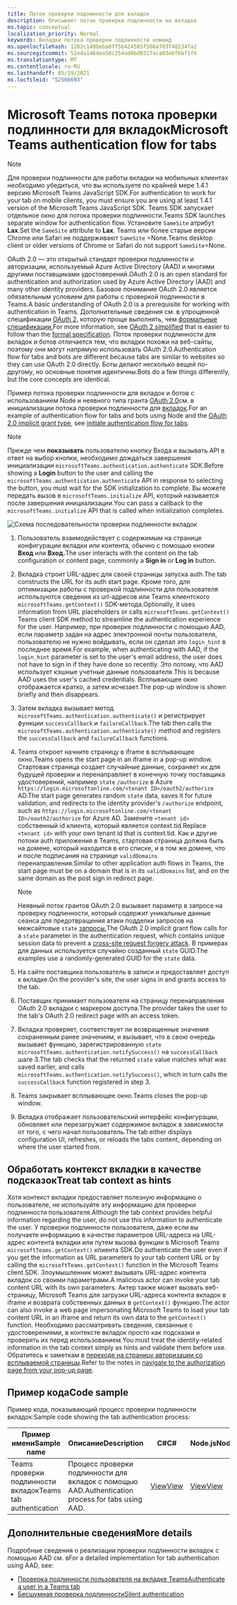```yaml
---
title: Поток проверки подлинности для вкладок
description: Описывает поток проверки подлинности на вкладке
ms.topic: conceptual
localization_priority: Normal
keywords: Вкладки потока проверки подлинности команд
ms.openlocfilehash: 1282c149beba0ff5b424585f566a703f48234fa2
ms.sourcegitcommit: 51e4a1464ea58c254ad6bd0317aca03ebf6bf1f6
ms.translationtype: MT
ms.contentlocale: ru-RU
ms.lasthandoff: 05/19/2021
ms.locfileid: "52566693"
---
```

# <a name="microsoft-teams-authentication-flow-for-tabs"></a><span data-ttu-id="29ca5-104">Microsoft Teams потока проверки подлинности для вкладок</span><span class="sxs-lookup"><span data-stu-id="29ca5-104">Microsoft Teams authentication flow for tabs</span></span>

> [!NOTE]
> <span data-ttu-id="29ca5-105">Для проверки подлинности для работы вкладки на мобильных клиентах необходимо убедиться, что вы используете по крайней мере 1.4.1 версию Microsoft Teams JavaScript SDK.</span><span class="sxs-lookup"><span data-stu-id="29ca5-105">For authentication to work for your tab on mobile clients, you must ensure you are using at least 1.4.1 version of the Microsoft Teams JavaScript SDK.</span></span>
> <span data-ttu-id="29ca5-106">Teams SDK запускает отдельное окно для потока проверки подлинности.</span><span class="sxs-lookup"><span data-stu-id="29ca5-106">Teams SDK launches separate window for authentication flow.</span></span> <span data-ttu-id="29ca5-107">Установите `SameSite` атрибут **Lax**.</span><span class="sxs-lookup"><span data-stu-id="29ca5-107">Set the `SameSite` attribute to **Lax**.</span></span> <span data-ttu-id="29ca5-108">Teams или более старые версии Chrome или Safari не поддерживают `SameSite` =None.</span><span class="sxs-lookup"><span data-stu-id="29ca5-108">Teams desktop client or older versions of Chrome or Safari do not support `SameSite`=None.</span></span>

<span data-ttu-id="29ca5-109">OAuth 2.0 — это открытый стандарт проверки подлинности и авторизации, используемый Azure Active Directory (AAD) и многими другими поставщиками удостоверений.</span><span class="sxs-lookup"><span data-stu-id="29ca5-109">OAuth 2.0 is an open standard for authentication and authorization used by Azure Active Directory (AAD) and many other identity providers.</span></span> <span data-ttu-id="29ca5-110">Базовое понимание OAuth 2.0 является обязательным условием для работы с проверкой подлинности в Teams.</span><span class="sxs-lookup"><span data-stu-id="29ca5-110">A basic understanding of OAuth 2.0 is a prerequisite for working with authentication in Teams.</span></span> <span data-ttu-id="29ca5-111">Дополнительные сведения см. в упрощенной спецификации [OAuth 2,](https://aaronparecki.com/oauth-2-simplified/) которую проще выполнять, чем [формальные спецификации.](https://oauth.net/2/)</span><span class="sxs-lookup"><span data-stu-id="29ca5-111">For more information, see [OAuth 2 simplified](https://aaronparecki.com/oauth-2-simplified/) that is easier to follow than the [formal specification](https://oauth.net/2/).</span></span> <span data-ttu-id="29ca5-112">Поток проверки подлинности для вкладок и ботов отличается тем, что вкладки похожи на веб-сайты, поэтому они могут напрямую использовать OAuth 2.0.</span><span class="sxs-lookup"><span data-stu-id="29ca5-112">Authentication flow for tabs and bots are different because tabs are similar to websites so they can use OAuth 2.0 directly.</span></span> <span data-ttu-id="29ca5-113">Боты делают несколько вещей по-другому, но основные понятия идентичны.</span><span class="sxs-lookup"><span data-stu-id="29ca5-113">Bots do a few things differently, but the core concepts are identical.</span></span>

<span data-ttu-id="29ca5-114">Пример потока проверки подлинности для вкладок и ботов с использованием Node и неявного типа гранта [OAuth 2.0](https://oauth.net/2/grant-types/implicit/)см. в инициализации потока проверки подлинности для [вкладок](~/tabs/how-to/authentication/auth-tab-aad.md#initiate-authentication-flow).</span><span class="sxs-lookup"><span data-stu-id="29ca5-114">For an example of authentication flow for tabs and bots using Node and the [OAuth 2.0 implicit grant type](https://oauth.net/2/grant-types/implicit/), see [initiate authentication flow for tabs](~/tabs/how-to/authentication/auth-tab-aad.md#initiate-authentication-flow).</span></span>

> [!NOTE]
> <span data-ttu-id="29ca5-115">Прежде чем **показывать** пользователю кнопку Входа и вызывать API в ответ на выбор кнопки, необходимо дождаться завершения инициализации `microsoftTeams.authentication.authenticate` SDK.</span><span class="sxs-lookup"><span data-stu-id="29ca5-115">Before showing a **Login** button to the user and calling the `microsoftTeams.authentication.authenticate` API in response to selecting the button, you must wait for the SDK initialization to complete.</span></span> <span data-ttu-id="29ca5-116">Вы можете передать вызов в `microsoftTeams.initialize` API, который называется после завершения инициализации.</span><span class="sxs-lookup"><span data-stu-id="29ca5-116">You can pass a callback to the `microsoftTeams.initialize` API that is called when initialization completes.</span></span>

![Схема последовательности проверки подлинности вкладок](~/assets/images/authentication/tab_auth_sequence_diagram.png)

1. <span data-ttu-id="29ca5-118">Пользователь взаимодействует с содержимым на странице конфигурации вкладки или контента, обычно с помощью кнопки **Вход** или **Вход.**</span><span class="sxs-lookup"><span data-stu-id="29ca5-118">The user interacts with the content on the tab configuration or content page, commonly a **Sign in** or **Log in** button.</span></span>
2. <span data-ttu-id="29ca5-119">Вкладка строит URL-адрес для своей страницы запуска auth.</span><span class="sxs-lookup"><span data-stu-id="29ca5-119">The tab constructs the URL for its auth start page.</span></span> <span data-ttu-id="29ca5-120">Кроме того, для оптимизации работы с проверкой подлинности для пользователя используются сведения из url-адресов или Teams клиентского `microsoftTeams.getContext()` SDK-метода.</span><span class="sxs-lookup"><span data-stu-id="29ca5-120">Optionally, it uses information from URL placeholders or calls `microsoftTeams.getContext()` Teams client SDK method to streamline the authentication experience for the user.</span></span> <span data-ttu-id="29ca5-121">Например, при проверке подлинности с помощью AAD, если параметр задан на адрес электронной почты пользователя, пользователю не нужно войдывать, если он сделал это `login_hint` в последнее время.</span><span class="sxs-lookup"><span data-stu-id="29ca5-121">For example, when authenticating with AAD, if the `login_hint` parameter is set to the user's email address, the user does not have to sign in if they have done so recently.</span></span> <span data-ttu-id="29ca5-122">Это потому, что AAD использует кэшные учетные данные пользователя.</span><span class="sxs-lookup"><span data-stu-id="29ca5-122">This is because AAD uses the user's cached credentials.</span></span> <span data-ttu-id="29ca5-123">Всплывающее окно отображается кратко, а затем исчезает.</span><span class="sxs-lookup"><span data-stu-id="29ca5-123">The pop-up window is shown briefly and then disappears.</span></span>
3. <span data-ttu-id="29ca5-124">Затем вкладка вызывает метод `microsoftTeams.authentication.authenticate()` и регистрирует функции `successCallback` и `failureCallback`.</span><span class="sxs-lookup"><span data-stu-id="29ca5-124">The tab then calls the `microsoftTeams.authentication.authenticate()` method and registers the `successCallback` and `failureCallback` functions.</span></span>
4. <span data-ttu-id="29ca5-125">Teams откроет начните страницу в iframe в всплывающее окно.</span><span class="sxs-lookup"><span data-stu-id="29ca5-125">Teams opens the start page in an iframe in a pop-up window.</span></span> <span data-ttu-id="29ca5-126">Стартовая страница создает случайные данные, сохраняет их для будущей проверки и перенаправляет в конечную точку поставщика удостоверений, например `state` `/authorize` в Azure `https://login.microsoftonline.com/<tenant ID>/oauth2/authorize` AD.</span><span class="sxs-lookup"><span data-stu-id="29ca5-126">The start page generates random `state` data, saves it for future validation, and redirects to the identity provider's `/authorize` endpoint, such as `https://login.microsoftonline.com/<tenant ID>/oauth2/authorize` for Azure AD.</span></span> <span data-ttu-id="29ca5-127">Замените `<tenant id>` собственный id клиента, который является context.tid.</span><span class="sxs-lookup"><span data-stu-id="29ca5-127">Replace `<tenant id>` with your own tenant id that is context.tid.</span></span>
<span data-ttu-id="29ca5-128">Как и другие потоки auth приложения в Teams, стартовая страница должна быть на домене, который находится в его списке, и в том же домене, что и после подписания на странице `validDomains` перенаправления.</span><span class="sxs-lookup"><span data-stu-id="29ca5-128">Similar to other application auth flows in Teams, the start page must be on a domain that is in its `validDomains` list, and on the same domain as the post sign in redirect page.</span></span>

    > [!NOTE]
    > <span data-ttu-id="29ca5-129">Неявный поток грантов OAuth 2.0 вызывает параметр в запросе на проверку подлинности, который содержит уникальные данные сеанса для предотвращения атаки подделки запросов на межсайтовые `state` [запросы.](https://en.wikipedia.org/wiki/Cross-site_request_forgery)</span><span class="sxs-lookup"><span data-stu-id="29ca5-129">The OAuth 2.0 implicit grant flow calls for a `state` parameter in the authentication request, which contains unique session data to prevent a [cross-site request forgery attack](https://en.wikipedia.org/wiki/Cross-site_request_forgery).</span></span> <span data-ttu-id="29ca5-130">В примерах для данных используется случайно созданный `state` GUID.</span><span class="sxs-lookup"><span data-stu-id="29ca5-130">The examples use a randomly-generated GUID for the `state` data.</span></span>

5. <span data-ttu-id="29ca5-131">На сайте поставщика пользователь в записи и предоставляет доступ к вкладке.</span><span class="sxs-lookup"><span data-stu-id="29ca5-131">On the provider's site, the user signs in and grants access to the tab.</span></span>
6. <span data-ttu-id="29ca5-132">Поставщик принимает пользователя на страницу перенаправления OAuth 2.0 вкладки с маркером доступа.</span><span class="sxs-lookup"><span data-stu-id="29ca5-132">The provider takes the user to the tab's OAuth 2.0 redirect page with an access token.</span></span>
7. <span data-ttu-id="29ca5-133">Вкладка проверяет, соответствует ли возвращенные значения сохраненным ранее значениям, и вызывает, что в свою очередь вызывает функцию, зарегистрированную `state` `microsoftTeams.authentication.notifySuccess()` на `successCallback` шаге 3.</span><span class="sxs-lookup"><span data-stu-id="29ca5-133">The tab checks that the returned `state` value matches what was saved earlier, and calls `microsoftTeams.authentication.notifySuccess()`, which in turn calls the `successCallback` function registered in step 3.</span></span>
8. <span data-ttu-id="29ca5-134">Teams закрывает всплывающее окно.</span><span class="sxs-lookup"><span data-stu-id="29ca5-134">Teams closes the pop-up window.</span></span>
9. <span data-ttu-id="29ca5-135">Вкладка отображает пользовательский интерфейс конфигурации, обновляет или перезагружает содержимое вкладок в зависимости от того, с чего начал пользователь.</span><span class="sxs-lookup"><span data-stu-id="29ca5-135">The tab either displays configuration UI, refreshes, or reloads the tabs content, depending on where the user started from.</span></span>

## <a name="treat-tab-context-as-hints"></a><span data-ttu-id="29ca5-136">Обработать контекст вкладки в качестве подсказок</span><span class="sxs-lookup"><span data-stu-id="29ca5-136">Treat tab context as hints</span></span>

<span data-ttu-id="29ca5-137">Хотя контекст вкладки предоставляет полезную информацию о пользователе, не используйте эту информацию для проверки подлинности пользователя.</span><span class="sxs-lookup"><span data-stu-id="29ca5-137">Although the tab context provides helpful information regarding the user, do not use this information to authenticate the user.</span></span> <span data-ttu-id="29ca5-138">У проверки подлинности пользователя, даже если вы получаете информацию в качестве параметров URL-адреса на URL-адрес контента вкладки или путем вызова функции в Microsoft Teams `microsoftTeams.getContext()` клиента SDK.</span><span class="sxs-lookup"><span data-stu-id="29ca5-138">Do authenticate the user even if you get the information as URL parameters to your tab content URL or by calling the `microsoftTeams.getContext()` function in the Microsoft Teams client SDK.</span></span> <span data-ttu-id="29ca5-139">Злоумышленник может вызывать URL-адрес контента вкладок со своими параметрами.</span><span class="sxs-lookup"><span data-stu-id="29ca5-139">A malicious actor can invoke your tab content URL with its own parameters.</span></span> <span data-ttu-id="29ca5-140">Актер также может вызвать веб-страницу, Microsoft Teams для загрузки URL-адреса контента вкладок в iframe и возврата собственных данных в `getContext()` функцию.</span><span class="sxs-lookup"><span data-stu-id="29ca5-140">The actor can also invoke a web page impersonating Microsoft Teams to load your tab content URL in an iframe and return its own data to the `getContext()` function.</span></span> <span data-ttu-id="29ca5-141">Необходимо рассматривать сведения, связанные с удостоверениями, в контексте вкладок просто как подсказки и проверять их перед использованием.</span><span class="sxs-lookup"><span data-stu-id="29ca5-141">You must treat the identity-related information in the tab context simply as hints and validate them before use.</span></span> <span data-ttu-id="29ca5-142">Обратитесь к заметкам в [переходе на страницу авторизации со всплываемой страницы](~/tabs/how-to/authentication/auth-tab-aad.md#navigate-to-the-authorization-page-from-your-popup-page).</span><span class="sxs-lookup"><span data-stu-id="29ca5-142">Refer to the notes in [navigate to the authorization page from your pop-up page](~/tabs/how-to/authentication/auth-tab-aad.md#navigate-to-the-authorization-page-from-your-popup-page).</span></span>

## <a name="code-sample"></a><span data-ttu-id="29ca5-143">Пример кода</span><span class="sxs-lookup"><span data-stu-id="29ca5-143">Code sample</span></span>

<span data-ttu-id="29ca5-144">Пример кода, показывающий процесс проверки подлинности вкладок:</span><span class="sxs-lookup"><span data-stu-id="29ca5-144">Sample code showing the tab authentication process:</span></span>

| <span data-ttu-id="29ca5-145">**Пример имени**</span><span class="sxs-lookup"><span data-stu-id="29ca5-145">**Sample name**</span></span> | <span data-ttu-id="29ca5-146">**Описание**</span><span class="sxs-lookup"><span data-stu-id="29ca5-146">**Description**</span></span> | <span data-ttu-id="29ca5-147">**C#**</span><span class="sxs-lookup"><span data-stu-id="29ca5-147">**C#**</span></span> | <span data-ttu-id="29ca5-148">**Node.js**</span><span class="sxs-lookup"><span data-stu-id="29ca5-148">**Node.js**</span></span> |
|-----------------|-----------------|-------------|------------|
| <span data-ttu-id="29ca5-149">Teams проверки подлинности вкладок</span><span class="sxs-lookup"><span data-stu-id="29ca5-149">Teams tab authentication</span></span> | <span data-ttu-id="29ca5-150">Процесс проверки подлинности для вкладок с помощью AAD.</span><span class="sxs-lookup"><span data-stu-id="29ca5-150">Authentication process for tabs using AAD.</span></span> | [<span data-ttu-id="29ca5-151">View</span><span class="sxs-lookup"><span data-stu-id="29ca5-151">View</span></span>](https://github.com/OfficeDev/Microsoft-Teams-Samples/tree/main/samples/app-complete-sample/csharp) | [<span data-ttu-id="29ca5-152">View</span><span class="sxs-lookup"><span data-stu-id="29ca5-152">View</span></span>](https://github.com/OfficeDev/Microsoft-Teams-Samples/tree/main/samples/app-complete-sample/nodejs) |

## <a name="more-details"></a><span data-ttu-id="29ca5-153">Дополнительные сведения</span><span class="sxs-lookup"><span data-stu-id="29ca5-153">More details</span></span>

<span data-ttu-id="29ca5-154">Подробные сведения о реализации проверки подлинности вкладок с помощью AAD см. в</span><span class="sxs-lookup"><span data-stu-id="29ca5-154">For a detailed implementation for tab authentication using AAD, see:</span></span>

* [<span data-ttu-id="29ca5-155">Проверка подлинности пользователя на вкладке Teams</span><span class="sxs-lookup"><span data-stu-id="29ca5-155">Authenticate a user in a Teams tab</span></span>](~/tabs/how-to/authentication/auth-tab-AAD.md)
* [<span data-ttu-id="29ca5-156">Бесшумная проверка подлинности</span><span class="sxs-lookup"><span data-stu-id="29ca5-156">Silent authentication</span></span>](~/tabs/how-to/authentication/auth-silent-AAD.md)
